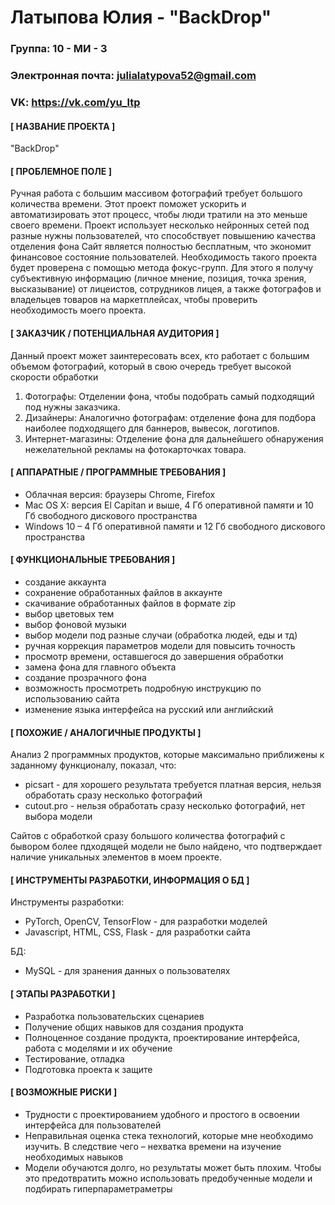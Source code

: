 # **Латыпова Юлия - "BackDrop"**
###  **Группа: 10 - МИ - 3**
### **Электронная почта: julialatypova52@gmail.com**
### **VK: https://vk.com/yu_ltp**

#### **[ НАЗВАНИЕ ПРОЕКТА ]**
"BackDrop"

#### **[ ПРОБЛЕМНОЕ ПОЛЕ ]**
Ручная работа с большим массивом фотографий требует большого количества времени. Этот проект поможет ускорить и автоматизировать этот процесс, чтобы люди тратили на это меньше своего времени.
Проект использует несколько нейронных сетей под разные нужны пользователей, что способствует повышению качества отделения фона
Сайт является полностью бесплатным, что экономит финансовое состояние пользователей.
Необходимость такого проекта будет проверена с помощью метода фокус-групп. Для этого я получу субъективную информацию (личное мнение, позиция, точка зрения, высказывание) от лицеистов, сотрудников лицея, а также фотографов и владельцев товаров на маркетплейсах, чтобы проверить необходимость моего проекта.

#### **[ ЗАКАЗЧИК / ПОТЕНЦИАЛЬНАЯ АУДИТОРИЯ ]**
Данный проект может заинтересовать всех, кто работает с большим объемом фотографий, который в свою очередь требует высокой скорости обработки
1. Фотографы: Отделении фона, чтобы подобрать самый подходящий под нужны заказчика.
2. Дизайнеры: Аналогично фотографам: отделение фона для подбора наиболее подходящего для баннеров, вывесок, логотипов.
3. Интернет-магазины: Отделение фона для дальнейшего обнаружения нежелательной рекламы на фотокарточках товара.

#### **[ АППАРАТНЫЕ / ПРОГРАММНЫЕ ТРЕБОВАНИЯ ]**
- Облачная версия: браузеры Chrome, Firefox
- Mac OS X: версия El Capitan и выше, 4 Гб оперативной памяти и 10 Гб свободного дискового пространства
- Windows 10 – 4 Гб оперативной памяти и 12 Гб свободного дискового пространства

#### **[ ФУНКЦИОНАЛЬНЫЕ ТРЕБОВАНИЯ ]**
- создание аккаунта
- сохранение обработанных файлов в аккаунте
- скачивание обработанных файлов в формате zip
- выбор цветовых тем
- выбор фоновой музыки
- выбор модели под разные случаи (обработка людей, еды и тд)
- ручная коррекция параметров модели для повысить точность
- просмотр времени, оставшегося до завершения обработки
- замена фона для главного объекта
- создание прозрачного фона
- возможность просмотреть подробную инструкцию по использованию сайта
- изменение языка интерфейса на русский или английский

#### **[ ПОХОЖИЕ / АНАЛОГИЧНЫЕ ПРОДУКТЫ ]**
Анализ 2 программных продуктов, которые максимально приближены к заданному функционалу, показал, что:
- picsart - для хорошего результата требуется платная версия, нельзя обработать сразу несколько фотографий
- cutout.pro - нельзя обработать сразу несколько фотографий, нет выбора модели

Сайтов с обработкой сразу большого количества фотографий с бывором более пдходящей модели не было найдено, что подтверждает наличие уникальных элементов в моем проекте.
#### **[ ИНСТРУМЕНТЫ РАЗРАБОТКИ, ИНФОРМАЦИЯ О БД ]**

Инструменты разработки:
- PyTorch, OpenCV, TensorFlow - для разработки моделей
- Javascript, HTML, CSS, Flask - для разработки сайта 

БД: 
- MySQL - для зранения данных о пользователях

#### **[ ЭТАПЫ РАЗРАБОТКИ ]**
- Разработка пользовательских сценариев
- Получение общих навыков для создания продукта
- Полноценное создание продукта, проектирование интерфейса, работа с моделями и их обучение
- Тестирование, отладка
- Подготовка проекта к защите

#### **[ ВОЗМОЖНЫЕ РИСКИ ]**
- Трудности с проектированием удобного и простого в освоении интерфейса для пользователей
- Неправильная оценка стека технологий, которые мне необходимо изучить. В следствие чего – нехватка времени на изучение необходимых навыков
- Модели обучаются долго, но результаты может быть плохим. Чтобы это предотвратить можно использовать предобученные модели и подбирать гиперпараметраметры
